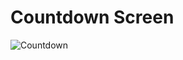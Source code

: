# Countdown Screen

![Countdown](https://github.com/M0H1K4/Countdown/assets/115192875/2dee50fa-f3bf-4a4b-bf26-a6018516edbe)
